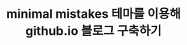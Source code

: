 ---
title: "minimal mistakes 테마를 이용해 github.io 블로그 구축하기"
categories:
    - About
last_modified_at: 2018-10-23T10:56:00+09:00
toc: true
author_profile: true
read_time: true
tags:
    - About
--- 